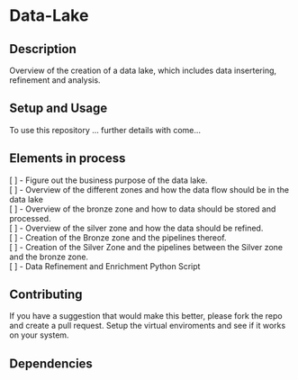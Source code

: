 # Data-Lake

## Description
Overview of the creation of a data lake, which includes data insertering, refinement and analysis. 

## Setup and Usage
To use this repository ... further details with come...

## Elements in process
[ ] - Figure out the business purpose of the data lake. <br />
[ ] - Overview of the different zones and how the data flow should be in the data lake<br />
[ ] - Overview of the bronze zone and how to data should be stored and processed.<br />
[ ] - Overview of the silver zone and how the data should be refined.<br />
[ ] - Creation of the Bronze zone and the pipelines thereof.<br />
[ ] - Creation of the Silver Zone and the pipelines between the Silver zone and the bronze zone.<br />
[ ] - Data Refinement and Enrichment Python Script<br />


## Contributing
If you have a suggestion that would make this better, please fork the repo and create a pull request. 
Setup the virtual enviroments and see if it works on your system.

## Dependencies

